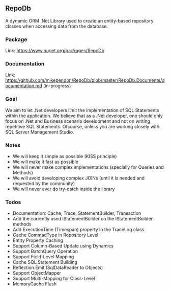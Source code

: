 ## RepoDb

A dynamic ORM .Net Library used to create an entity-based repository classes when accessing data from the database.

### Package
Link: https://www.nuget.org/packages/RepoDb

### Documentation
Link: https://github.com/mikependon/RepoDb/blob/master/RepoDb.Documents/documentation.md (in-progress)

### Goal

We aim to let .Net developers limit the implementation of SQL Statements within the application. We believe that as a .Net developer, one should only focus on .Net and Business scenario development and not on writing repetitive SQL Statements. Ofcourse, unless you are working closely with SQL Server Management Studio.

### Notes

 - We will keep it simple as possible (KISS principle)
 - We will make it fast as possible
 - We will never make complex implementations (specially for Queries and Methods)
 - We will avoid developing complex JOINs (until it is needed and requested by the community)
 - We will never ever do try-catch inside the library
 
### Todos

 - Documentation: Cache, Trace, StatementBuilder, Transaction
 - Add the currently used IStatementBuilder on the IStatementBuilder methods
 - Add ExecutionTime (Timespan) property in the TraceLog class.
 - Cache CommadType in Repository Level
 - Entity Property Caching
 - Support Column-Based Update using Dynamics
 - Support BatchQuery Operation
 - Support Field-Level Mapping
 - Cache SQL Statement Building
 - Reflection.Emit (SqlDataReader to Objects)
 - Support ObjectMapper
 - Support Multi-Mapping for Class-Level
 - MemoryCache Flush
